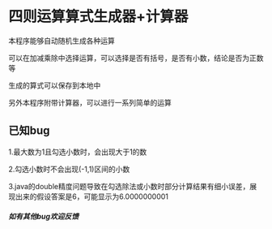 # 四则运算算式生成器+计算器

本程序能够自动随机生成各种运算

可以在加减乘除中选择运算，可以选择是否有括号，是否有小数，结论是否为正数等

生成的算式可以保存到本地中

另外本程序附带计算器，可以进行一系列简单的运算

## 已知bug

1.最大数为1且勾选小数时，会出现大于1的数

2.勾选小数时不会出现(-1,1)区间的小数

3.java的double精度问题导致在勾选除法或小数时部分计算结果有细小误差，展现出来的假设答案是6，可能显示为6.0000000001

##### 如有其他bug欢迎反馈